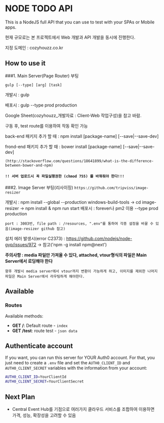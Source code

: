# NODE TODO API
This is a NodeJS full API that you can use to test with your SPAs or Mobile apps.

현재 규모로는 본 프로젝트에서 Web 개발과 API 개발을 동시에 진행한다.

지정 도메인 : cozyhouzz.co.kr



## How to use it

###1. Main Server(Page Router) 부팅

`gulp [--type] [arg] [task]`

개발시 : gulp

배포시 : gulp --type prod production

Google Sheet(cozyhouzz_개발자료 : Client-Web 작업구성)을 참고 바람.

구동 후, test route를 이용하여 작동 확인 가능

back-end 패키지 추가 할 때 : npm install [package-name] [--save|--save-dev]

frond-end 패키지 추가 할 때 : bower install [package-name] [--save|--save-dev]

`(http://stackoverflow.com/questions/18641899/what-is-the-difference-between-bower-and-npm)`

#### **`!! 서버 업로드시 꼭 파일실행권한 (chmod 755) 를 바꿔줘야 한다!!!`**



###2. Image Server 부팅(리사이징)
`https://github.com/tripviss/image-resizer`

개발시 : npm install --global --production windows-build-tools -> cd image-resizer -> npm install & npm run start
배포시 : forever나 pm2 이용 --type prod production

`port : 3003번, file path : /resources, ".env"를 통하여 각종 설정을 바꿀 수 있음(image-resizer github 참고)`

설치 에러 발생시(error C2373) : https://github.com/nodejs/node-gyp/issues/972 ->  참고('npm -g install npm@next')

**주의사항 : media 파일만 가져올 수 있다, attached, vtour형식의 파일은 Main Server에서 로딩해야 한다**

`향후 개발시 media server에서 vtour까지 변환이 가능하게 하고, 이미지를 제외한 나머지 파일은 Main Server에서 라우팅하게 해야한다.`



## Available

### Routes

Available methods:

* **GET /**: Default route - `index`
* **GET /test**: route test - `json data`



## Authenticate account

If you want, you can run this server for YOUR Auth0 account. For that, you just need to create a `.env` file and set the `AUTH0_CLIENT_ID` and `AUTH0_CLIENT_SECRET` variables with the information from your account:

````bash
AUTH0_CLIENT_ID=YourClientId
AUTH0_CLIENT_SECRET=YourClientSecret
````

## Next Plan
* Central Event Hub를 기점으로 여러가지 클라우드 서비스를 조합하여 이용하면 가격, 성능, 확장성을 고려할 수 있음
